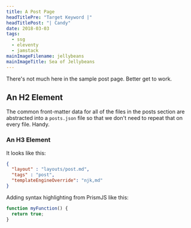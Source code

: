 ```yaml
---
title: A Post Page
headTitlePre: "Target Keyword |"
headTitlePost: "| Candy"
date: 2018-03-03
tags:
  - ssg
  - eleventy
  - jamstack
mainImageFilename: jellybeans
mainImageTitle: Sea of Jellybeans
---
```


There's not much here in the sample post page. Better get to work.

## An H2 Element

The common front-matter data for all of the files in the posts section are abstracted into a `posts.json` file so that we don't need to repeat that on every file. Handy.

### An H3 Element

It looks like this:

``` json
{
  "layout" : "layouts/post.md",
  "tags" : "post",
  "templateEngineOverride": "njk,md"
}
```

Adding syntax highlighting from PrismJS like this:

``` js
function myFunction() {
  return true;
}
```

